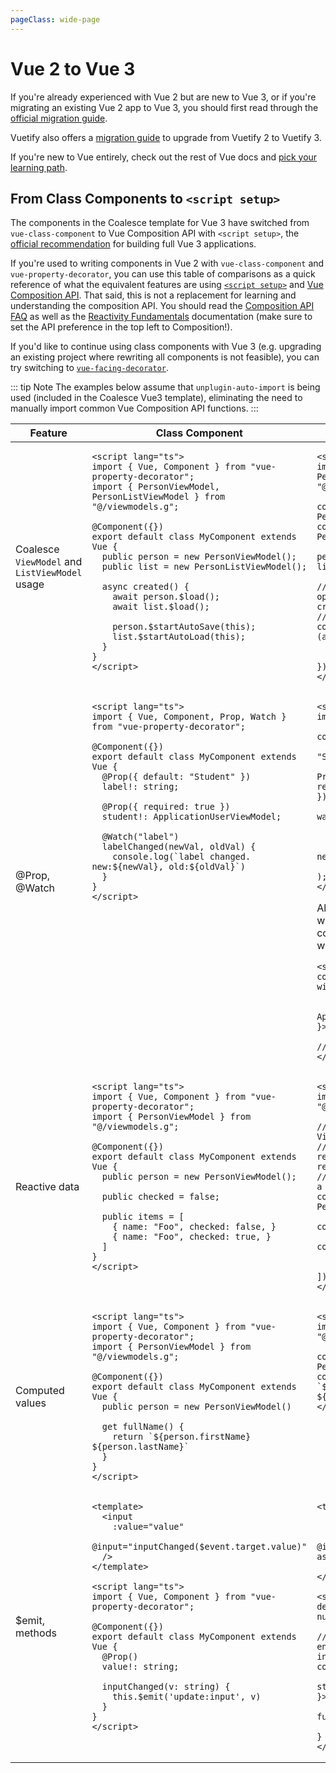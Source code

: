 ```yaml
---
pageClass: wide-page
---
```


# Vue 2 to Vue 3

If you're already experienced with Vue 2 but are new to Vue 3, or if you're migrating an existing Vue 2 app to Vue 3, you should first read through the [official migration guide](https://v3-migration.vuejs.org/).

Vuetify also offers a [migration guide](https://vuetifyjs.com/en/getting-started/upgrade-guide/) to upgrade from Vuetify 2 to Vuetify 3.

If you're new to Vue entirely, check out the rest of Vue docs and [pick your learning path](https://vuejs.org/guide/introduction.html#pick-your-learning-path).

## From Class Components to `<script setup>`

The components in the Coalesce template for Vue 3 have switched from `vue-class-component` to Vue Composition API with `<script setup>`, the [official recommendation](https://vuejs.org/guide/introduction.html#which-to-choose) for building full Vue 3 applications.

If you're used to writing components in Vue 2 with `vue-class-component` and `vue-property-decorator`, you can use this table of comparisons as a quick reference of what the equivalent features are using [`<script setup>`](https://vuejs.org/api/sfc-script-setup.html) and [Vue Composition API](https://vuejs.org/guide/extras/composition-api-faq.html). That said, this is not a replacement for learning and understanding the composition API. You should read the [Composition API FAQ](https://vuejs.org/guide/extras/composition-api-faq.html) as well as the [Reactivity Fundamentals](https://vuejs.org/guide/essentials/reactivity-fundamentals.html) documentation (make sure to set the API preference in the top left to Composition!).

If you'd like to continue using class components with Vue 3 (e.g. upgrading an existing project where rewriting all components is not feasible), you can try switching to [`vue-facing-decorator`](https://www.npmjs.com/package/vue-facing-decorator).


::: tip Note
The examples below assume that `unplugin-auto-import` is being used (included in the Coalesce Vue3 template), eliminating the need to manually import common Vue Composition API functions.
:::

<table>
<thead><tr><th width="150px">Feature</th><th>Class Component</th><th>Script Setup</th></tr></thead>
<tr><td>

Coalesce `ViewModel` and `ListViewModel` usage

</td>
<td style="vertical-align: top">

```vue
<script lang="ts">
import { Vue, Component } from "vue-property-decorator";
import { PersonViewModel, PersonListViewModel } from "@/viewmodels.g";

@Component({})
export default class MyComponent extends Vue {
  public person = new PersonViewModel();
  public list = new PersonListViewModel();

  async created() {
    await person.$load();
    await list.$load();

    person.$startAutoSave(this);
    list.$startAutoLoad(this);
  }
}
</script>
```

</td>
<td style="vertical-align: top">

```vue
<script lang="ts" setup>
import { PersonViewModel, PersonListViewModel } from "@/viewmodels.g";

const person = new PersonViewModel();
const list = new PersonListViewModel();

person.$useAutoSave();
list.$useAutoLoad();

// If you need to await an async operation during  component creation, 
// use an IIFE so that the component mount is not delayed.
(async function created() {
  await person.$load();
  await list.$load();
})();
</script>
```

</td></tr>

<tr><td>

@Prop, @Watch

</td>
<td style="vertical-align: top">

```vue
<script lang="ts">
import { Vue, Component, Prop, Watch } from "vue-property-decorator";

@Component({})
export default class MyComponent extends Vue {
  @Prop({ default: "Student" })
  label!: string;

  @Prop({ required: true })
  student!: ApplicationUserViewModel;

  @Watch("label")
  labelChanged(newVal, oldVal) {
    console.log(`label changed. new:${newVal}, old:${oldVal}`)
  }
}
</script>
```

</td>
<td style="vertical-align: top">

```vue
<script lang="ts" setup>
import { PropType } from "vue";

const props = defineProps({
  label: { type: String, default: "Student" },
  student: { type: Object as PropType<ApplicationUserViewModel>, required: true },
});

watch(
  () => props.label,
  (newVal, oldVal) => {
    console.log(`label changed. new:${newVal}, old:${oldVal}`);
  }
);
</script>
```

Alternatively, props can be declared with type-only syntax,
which is more concise but is a little more clunky when props have default values:
```vue
<script lang="ts" setup>
const props = withDefaults(defineProps<{
  label?: string,
  student?: ApplicationUserViewModel
}>(), { label: 'Student' })

// ... rest of the component
</script>
```

</td></tr>

<tr><td>

Reactive data

</td>
<td style="vertical-align: top">

```vue
<script lang="ts">
import { Vue, Component } from "vue-property-decorator";
import { PersonViewModel } from "@/viewmodels.g";

@Component({})
export default class MyComponent extends Vue {
  public person = new PersonViewModel();

  public checked = false;

  public items = [
    { name: "Foo", checked: false, }
    { name: "Foo", checked: true, }
  ]
}
</script>
```

</td>
<td style="vertical-align: top">

```vue
<script lang="ts" setup>
import { PersonViewModel } from "@/viewmodels.g";

// Properties on coalesce-generated ViewModels have built in reactivity 
// and don't need to be wrapped ref/reactive unless you're going to replace 
// the entire top level object with a different instance.
const person = new PersonViewModel();

const checked = ref(false);

const items = reactive([
  { name: "Foo", checked: false, }
  { name: "Foo", checked: true, }
])
</script>
```

</td></tr>


<tr><td>

Computed values

</td>
<td style="vertical-align: top">

```vue
<script lang="ts">
import { Vue, Component } from "vue-property-decorator";
import { PersonViewModel } from "@/viewmodels.g";

@Component({})
export default class MyComponent extends Vue {
  public person = new PersonViewModel()

  get fullName() {
    return `${person.firstName} ${person.lastName}`
  }
}
</script>
```

</td>
<td style="vertical-align: top">

```vue
<script lang="ts" setup>
import { PersonViewModel } from "@/viewmodels.g";

const person = new PersonViewModel();
const fullName = computed(() => `${person.firstName} ${person.lastName}`)
</script>
```

</td></tr>

<tr><td>

$emit, methods

</td>
<td style="vertical-align: top">

```vue
<template>
  <input
    :value="value"
    @input="inputChanged($event.target.value)"
  />
</template>

<script lang="ts">
import { Vue, Component } from "vue-property-decorator";

@Component({})
export default class MyComponent extends Vue {
  @Prop()
  value!: string;

  inputChanged(v: string) {
    this.$emit('update:input', v)
  }
}
</script>
```

</td>
<td style="vertical-align: top">

```vue
<template>
  <input
    :value="modelValue"
    @input="inputChanged(($event.target as HTMLInputElement).value)"
  />
</template>

<script lang="ts" setup>
defineProps<{ modelValue: string | null }>();

// This may seem tedious, but it enables full Typescript intellisense!
const emit = defineEmits<{
  (e: "update:modelValue", value: string | null): void;
}>();

function inputChanged(v: string) {
  emit('update:modelValue', v)
}
</script>
```

</td></tr>


</table>
